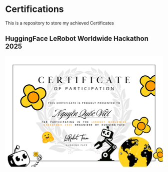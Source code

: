 # Certifications
This is a repository to store my achieved Certificates

## HuggingFace LeRobot Worldwide Hackathon 2025
![HuggingFace LeRobot](assets/lerobot_huggingface_hackathon.png)